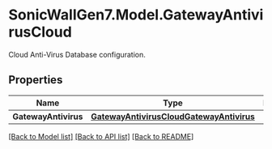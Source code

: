 # SonicWallGen7.Model.GatewayAntivirusCloud
Cloud Anti-Virus Database configuration.

## Properties

Name | Type | Description | Notes
------------ | ------------- | ------------- | -------------
**GatewayAntivirus** | [**GatewayAntivirusCloudGatewayAntivirus**](GatewayAntivirusCloudGatewayAntivirus.md) |  | [optional] 

[[Back to Model list]](../README.md#documentation-for-models) [[Back to API list]](../README.md#documentation-for-api-endpoints) [[Back to README]](../README.md)


